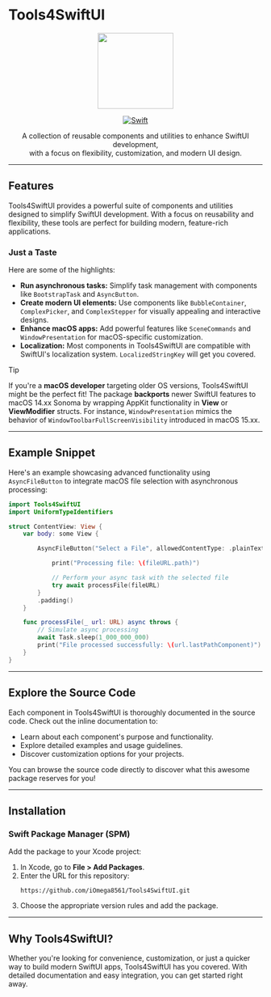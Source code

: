 # Tools4SwiftUI

<div align="center">
  <a href="https://developer.apple.com/xcode/swiftui/">
    <img src="https://upload.wikimedia.org/wikipedia/en/5/55/SwiftUI_logo.png" width="150" height="150">
  </a>

  [![Swift](https://img.shields.io/badge/Swift-5.9-orange.svg)](https://swift.org/download/)
  <p>A collection of reusable components and utilities to enhance SwiftUI development,<br>with a focus on flexibility, customization, and modern UI design.</p>
  
</div>

---

## Features

Tools4SwiftUI provides a powerful suite of components and utilities designed to simplify SwiftUI development. With a focus on reusability and flexibility, these tools are perfect for building modern, feature-rich applications.

### **Just a Taste**
Here are some of the highlights:

- **Run asynchronous tasks:** Simplify task management with components like `BootstrapTask` and `AsyncButton`.
- **Create modern UI elements:** Use components like `BubbleContainer`, `ComplexPicker`, and `ComplexStepper` for visually appealing and interactive designs.
- **Enhance macOS apps:** Add powerful features like `SceneCommands` and `WindowPresentation` for macOS-specific customization.
- **Localization:** Most components in Tools4SwiftUI are compatible with SwiftUI's localization system. `LocalizedStringKey` will get you covered.

> [!TIP]
> If you're a **macOS developer** targeting older OS versions, Tools4SwiftUI might be the perfect fit! The package **backports** newer SwiftUI features to macOS 14.xx Sonoma by wrapping AppKit functionality in **View** or **ViewModifier** structs. For instance, `WindowPresentation` mimics the behavior of `WindowToolbarFullScreenVisibility` introduced in macOS 15.xx.

---

## Example Snippet

Here's an example showcasing advanced functionality using `AsyncFileButton` to integrate macOS file selection with asynchronous processing:

```swift
import Tools4SwiftUI
import UniformTypeIdentifiers

struct ContentView: View {
    var body: some View {

        AsyncFileButton("Select a File", allowedContentType: .plainText) { fileURL in

            print("Processing file: \(fileURL.path)")

            // Perform your async task with the selected file
            try await processFile(fileURL)
        }
        .padding()
    }

    func processFile(_ url: URL) async throws {
        // Simulate async processing
        await Task.sleep(1_000_000_000)
        print("File processed successfully: \(url.lastPathComponent)")
    }
}
```

---

## Explore the Source Code

Each component in Tools4SwiftUI is thoroughly documented in the source code. Check out the inline documentation to:

- Learn about each component's purpose and functionality.
- Explore detailed examples and usage guidelines.
- Discover customization options for your projects.

You can browse the source code directly to discover what this awesome package reserves for you!

---

## Installation

### Swift Package Manager (SPM)
Add the package to your Xcode project:

1. In Xcode, go to **File > Add Packages**.
2. Enter the URL for this repository:  
   ```plaintext
   https://github.com/iOmega8561/Tools4SwiftUI.git
   ```
3. Choose the appropriate version rules and add the package.

---

## Why Tools4SwiftUI?

Whether you're looking for convenience, customization, or just a quicker way to build modern SwiftUI apps, Tools4SwiftUI has you covered. With detailed documentation and easy integration, you can get started right away.
